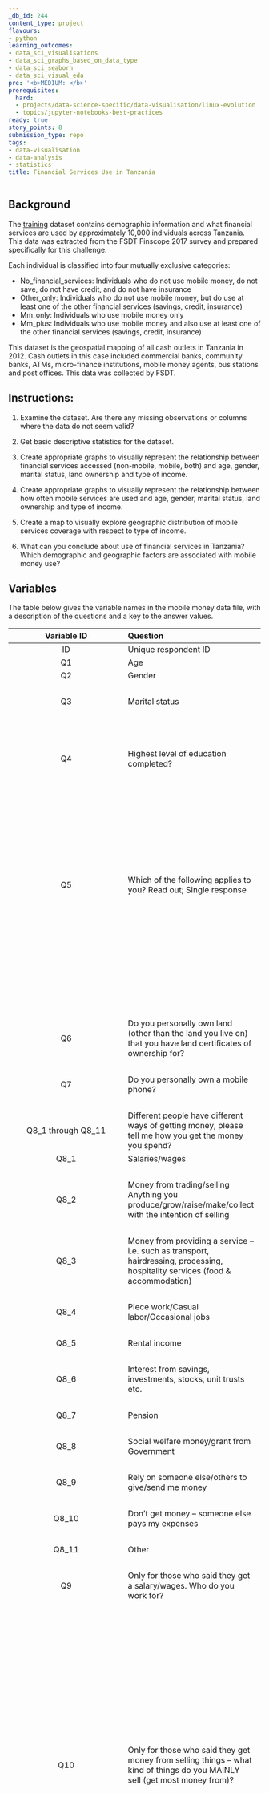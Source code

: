 ```yaml
---
_db_id: 244
content_type: project
flavours:
- python
learning_outcomes:
- data_sci_visualisations
- data_sci_graphs_based_on_data_type
- data_sci_seaborn
- data_sci_visual_eda
pre: '<b>MEDIUM: </b>'
prerequisites:
  hard:
  - projects/data-science-specific/data-visualisation/linux-evolution
  - topics/jupyter-notebooks-best-practices
ready: true
story_points: 8
submission_type: repo
tags:
- data-visualisation
- data-analysis
- statistics
title: Financial Services Use in Tanzania
---
```


## Background

The [training](training.csv) dataset contains demographic information and what financial services are used by approximately 10,000 individuals across Tanzania. This data was extracted from the FSDT Finscope 2017 survey and prepared specifically for this challenge.

Each individual is classified into four mutually exclusive categories:

- No_financial_services: Individuals who do not use mobile money, do not save, do not have credit, and do not have insurance
- Other_only: Individuals who do not use mobile money, but do use at least one of the other financial services (savings, credit, insurance)
- Mm_only: Individuals who use mobile money only
- Mm_plus: Individuals who use mobile money and also use at least one of the other financial services (savings, credit, insurance)

This dataset is the geospatial mapping of all cash outlets in Tanzania in 2012. Cash outlets in this case included commercial banks, community banks, ATMs, micro-finance institutions, mobile money agents, bus stations and post offices. This data was collected by FSDT.

## Instructions:

1. Examine the dataset. Are there any missing observations or columns where the data do not seem valid?

2. Get basic descriptive statistics for the dataset.

3. Create appropriate graphs to visually represent the relationship between financial services accessed (non-mobile, mobile, both) and age, gender, marital status, land ownership and type of income.

4. Create appropriate graphs to visually represent the relationship between how often mobile services are used and age, gender, marital status, land ownership and type of income.

5. Create a map to visually explore geographic distribution of mobile services coverage with respect to type of income.

6. What can you conclude about use of financial services in Tanzania? Which demographic and geographic factors are associated with mobile money use?

## Variables

The table below gives the variable names in the mobile money data file, with a description of the questions and a key to the answer values.

| Variable ID       | Question             | Values           |
| :---------------: | :------------------- | :--------------- |
| ID        | Unique respondent ID | String
| Q1        | Age                  | Number   
| Q2        | Gender               | 1 Male   
|           |                      | 2 Female
| Q3        | Marital status       | 1 Married
|           |                      | 2 Divorced
|           |                      | 3 Widowed
|           |                      | 4 Single/never married
| Q4        | Highest level of education completed? | 1 No formal education
|           |               | 2 Some primary
|           |               | 3 Primary completed
|           |               | 4 Post primary technical training
|           |               | 5 Some secondary
|           |               | 6 University or other higher education
|           |               | 7 Don’t know
| Q5        | Which of the following applies to you? Read out; Single response | 1 You personally own the land/plot where you live
|           |               | 2 You own the land/plot together with someone else
|           |               | 3 A household member owns the land/plot
|           |               | 4 The land/plot is rented
|           |               | 5 You don’t own or rent the land
|           |               | 6 Don’t know
| Q6        | Do you personally own land (other than the land you live on) that you have land certificates of ownership for? | 1 Yes
|       |               | 2 No
| Q7    | Do you personally own a mobile phone? | 1 Yes
|       |               | 2 No
| Q8_1 through Q8_11 | Different people have different ways of getting money, please tell me how you get the money you spend? |      | Multiple mention possible
Q8_1    | Salaries/wages | 1 Yes
|       |               | 0 No
Q8_2    | Money from trading/selling Anything you produce/grow/raise/make/collect with the intention of selling | 1 Yes
|       |               | 0 No
Q8_3    | Money from providing a service – i.e. such as transport, hairdressing, processing, hospitality services (food & accommodation) | 1 Yes
|       |               | 0 No
Q8_4    | Piece work/Casual labor/Occasional jobs | 1 Yes
|       |               | 0 No
Q8_5    | Rental income | 1 Yes
|       |               | 0 No
Q8_6    | Interest from savings, investments, stocks, unit trusts etc. | 1 Yes
|       |               | 0 No
Q8_7    | Pension | 1 Yes
|       |               | 0 No
Q8_8    | Social welfare money/grant from Government | 1 Yes
|       |               | 0 No
Q8_9    | Rely on someone else/others to give/send me money | 1 Yes
|       |               | 0 No
Q8_10   | Don’t get money – someone else pays my expenses | 1 Yes
|       |               | 0 No
Q8_11   | Other | 1 Yes
|       |               | 0 No
Q9      | Only for those who said they get a salary/wages. Who do you work for? | -1 not applicable
|       |               | 1 Government
|       |               | 2 Private company/business
|       |               | 3 Individual who owns his own business
|       |               | 4 Small scale farmer
|       |               | 5 Commercial farmer
|       |               | 6 Work for individual/household e.g. security guard, maid etc.
|       |               | 7 Other
Q10     | Only for those who said they get money from selling things – what kind of things do you MAINLY sell (get most money from)? | -1 not applicable
|       |               | 1 Crops/produce I grow
|       |               | 2 Products I get from livestock
|       |               | 3 Livestock
|       |               | 4 Fish you catch yourself/aquaculture
|       |               | 5 Things you buy from others – agricultural products
|       |               | 6 Things you buy from others – non-agricultural products
|       |               | 7 Things you make (clothes, art, crafts)
|       |               | 8 Things you collect from nature (stones, sand, thatch, herbs)
|       |               | 9 Things you process (honey, dairy products, flour)
|       |               | 10 Other
Q11     | Only for those who said they get money from providing a service – what kind of services do you MAINLY provide (get most money from)? | -1 not applicable
|       |               | 1 Personal services (hairdressers, massage, etc.)
|       |               | 2 Telecommunications/IT
|       |               | 3 Financial services
|       |               | 4 Transport
|       |               | 5 Hospitality – Accommodation, restaurants, etc.
|       |               | 6 Information/research
|       |               | 7 Technical – mechanic, etc.
|       |               | 8 Educational/child care
|       |               | 9 Health services – traditional healer etc.
|       |               | 10 Legal services
|       |               | 11 Security
|       |               | 12 Other, specify
Q12     | In the past 12 months, have you sent money to someone in a different place within the country or outside of Tanzania? | 1 Yes
|       |               | 2 No
Q13     | When did you last send money? | -1 not applicable
|       |               | 1 Yesterday/today
|       |               | 2 In the past 7 days
|       |               | 3 In the past 30 days
|       |               | 4 In the past 90 days
|       |               | 5 More than 90 days ago but less than 6 months ago  
|       |               | 6 6 months or longer ago
Q14 | In the past 12 months, have you received money from someone in a different place within the country or from outside the country? | 1 Yes
|       |               | 2 No
Q15     | When did you last receive money? | -1 not applicable
|       |               | 1 Yesterday/today
|       |               | 2 In the past 7 days
|       |               | 3 In the past 30 days
|       |               | 4 In the past 90 days
|       |               | 5 More than 90 days ago but less than 6 months ago  
|       |               | 6  6 months or longer ago
Q16     | In the past 12 months, how often did you use mobile money for purchases of goods and/or services? | -1 not applicable
|       |               | 1 Never
|       |               | 2 Daily
|       |               | 3 Weekly
|       |               | 4 Monthly
|       |               | 5 Less often than monthly
Q17     | In the past 12 months, how often did you use mobile money for paying your bills? | -1 not applicable
|       |               | 1 Never
|       |               | 2 Daily
|       |               | 3 Weekly
|       |               | 4 Monthly
|       |               | 5 Less often than monthly
Q18     | Literacy in Kiswhahili | 1 Can read and write  
|       |               | 2 Can read only  
|       |               | 3 Can write only  
|       |               | 4 Can neither read nor write  
|       |               | 5 Refused to read
Q19     | Literacy in English | 1 Can read and write  
|       |               | 2 Can read only  
|       |               | 3 Can write only  
|       |               | 4 Can neither read nor write  
|       |               | 5 Refused to read
Latitude  | Approximate latitude | Number
Longitude | Approximate longitude | Number
Mobile_money | Do you use mobile money? | 1 Yes
|       |               | 0 No
Savings | Do you save? | 1 Yes
|       |               | 0 No
Borrowing | Do you borrow? | 1 Yes
|       |               | 0 No
Insurance | Do you have insurance? | 1 Yes
|       |               | 0 No
Mobile_money_classification |   | 0 no mobile money and no other financial service (saving, borrowing, insurance)
|       |               | 1 no mobile money, but at least one other financial service
|       |               | 2 mobile money only
|       |               | 3 mobile money and at least one other financial service